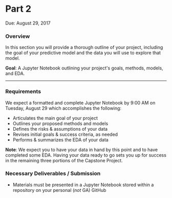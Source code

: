 # Part 2

Due: August 29, 2017

### Overview

In this section you will provide a thorough outline of your project, including the goal of your predictive model and the data you will use to explore that model. 

**Goal**: A Jupyter Notebook outlining your project's goals, methods, models, and EDA.

---

### Requirements

We expect a formatted and complete Jupyter Notebook by 9:00 AM on Tuesday, August 29 which accomplishes the following:

- Articulates the main goal of your project
- Outlines your proposed methods and models
- Defines the risks & assumptions of your data 
- Revises initial goals & success criteria, as needed
- Performs & summarizes the EDA of your data

**Note**: We expect you to have your data in hand by this point and to have completed some EDA. Having your data ready to go sets you up for success in the remaining three portions of the Capstone Project. 

### Necessary Deliverables / Submission

 - Materials must be presented in a Jupyter Notebook stored within a repository on your personal (*not* GA) GitHub